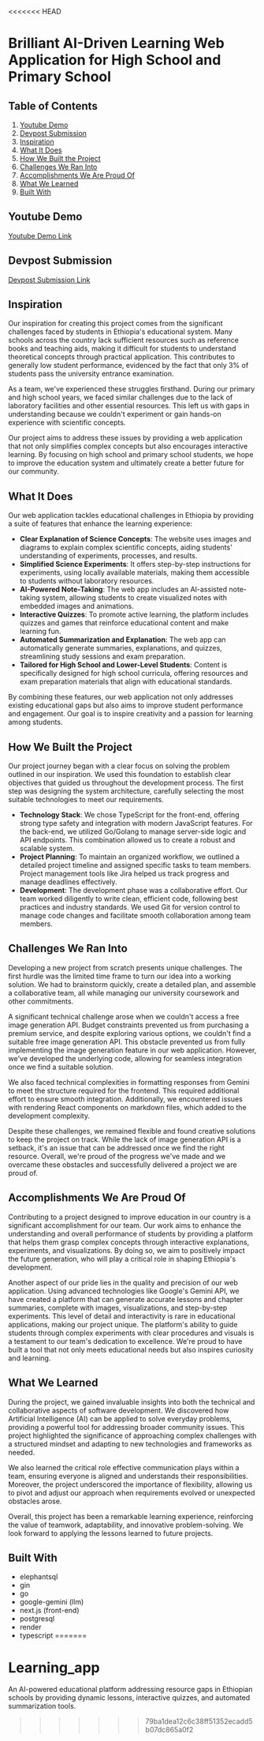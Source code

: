 <<<<<<< HEAD
# Brilliant AI-Driven Learning Web Application for High School and Primary School

## Table of Contents
1. [Youtube Demo](#youtube-demo)
2. [Devpost Submission](#devpost-submission)
3. [Inspiration](#inspiration)
4. [What It Does](#what-it-does)
5. [How We Built the Project](#how-we-built-the-project)
6. [Challenges We Ran Into](#challenges-we-ran-into)
7. [Accomplishments We Are Proud Of](#accomplishments-we-are-proud-of)
8. [What We Learned](#what-we-learned)
9. [Built With](#built-with)

## Youtube Demo
[Youtube Demo Link](https://youtu.be/ht7JvNNaosQ?si=GnB5MjN-ZAGmlZPe)

## Devpost Submission
[Devpost Submission Link](https://devpost.com/software/brilliant-5cdvfl)

## Inspiration
Our inspiration for creating this project comes from the significant challenges faced by students in Ethiopia's educational system. Many schools across the country lack sufficient resources such as reference books and teaching aids, making it difficult for students to understand theoretical concepts through practical application. This contributes to generally low student performance, evidenced by the fact that only 3% of students pass the university entrance examination.

As a team, we've experienced these struggles firsthand. During our primary and high school years, we faced similar challenges due to the lack of laboratory facilities and other essential resources. This left us with gaps in understanding because we couldn't experiment or gain hands-on experience with scientific concepts.

Our project aims to address these issues by providing a web application that not only simplifies complex concepts but also encourages interactive learning. By focusing on high school and primary school students, we hope to improve the education system and ultimately create a better future for our community.

## What It Does
Our web application tackles educational challenges in Ethiopia by providing a suite of features that enhance the learning experience:

- **Clear Explanation of Science Concepts**: The website uses images and diagrams to explain complex scientific concepts, aiding students' understanding of experiments, processes, and results.
- **Simplified Science Experiments**: It offers step-by-step instructions for experiments, using locally available materials, making them accessible to students without laboratory resources.
- **AI-Powered Note-Taking**: The web app includes an AI-assisted note-taking system, allowing students to create visualized notes with embedded images and animations.
- **Interactive Quizzes**: To promote active learning, the platform includes quizzes and games that reinforce educational content and make learning fun.
- **Automated Summarization and Explanation**: The web app can automatically generate summaries, explanations, and quizzes, streamlining study sessions and exam preparation.
- **Tailored for High School and Lower-Level Students**: Content is specifically designed for high school curricula, offering resources and exam preparation materials that align with educational standards.

By combining these features, our web application not only addresses existing educational gaps but also aims to improve student performance and engagement. Our goal is to inspire creativity and a passion for learning among students.

## How We Built the Project
Our project journey began with a clear focus on solving the problem outlined in our inspiration. We used this foundation to establish clear objectives that guided us throughout the development process. The first step was designing the system architecture, carefully selecting the most suitable technologies to meet our requirements.

- **Technology Stack**: We chose TypeScript for the front-end, offering strong type safety and integration with modern JavaScript features. For the back-end, we utilized Go/Golang to manage server-side logic and API endpoints. This combination allowed us to create a robust and scalable system.
- **Project Planning**: To maintain an organized workflow, we outlined a detailed project timeline and assigned specific tasks to team members. Project management tools like Jira helped us track progress and manage deadlines effectively.
- **Development**: The development phase was a collaborative effort. Our team worked diligently to write clean, efficient code, following best practices and industry standards. We used Git for version control to manage code changes and facilitate smooth collaboration among team members.

## Challenges We Ran Into
Developing a new project from scratch presents unique challenges. The first hurdle was the limited time frame to turn our idea into a working solution. We had to brainstorm quickly, create a detailed plan, and assemble a collaborative team, all while managing our university coursework and other commitments.

A significant technical challenge arose when we couldn't access a free image generation API. Budget constraints prevented us from purchasing a premium service, and despite exploring various options, we couldn't find a suitable free image generation API. This obstacle prevented us from fully implementing the image generation feature in our web application. However, we've developed the underlying code, allowing for seamless integration once we find a suitable solution.

We also faced technical complexities in formatting responses from Gemini to meet the structure required for the frontend. This required additional effort to ensure smooth integration. Additionally, we encountered issues with rendering React components on markdown files, which added to the development complexity.

Despite these challenges, we remained flexible and found creative solutions to keep the project on track. While the lack of image generation API is a setback, it's an issue that can be addressed once we find the right resource. Overall, we're proud of the progress we've made and we overcame these obstacles and successfully delivered a project we are proud of.

## Accomplishments We Are Proud Of
Contributing to a project designed to improve education in our country is a significant accomplishment for our team. Our work aims to enhance the understanding and overall performance of students by providing a platform that helps them grasp complex concepts through interactive explanations, experiments, and visualizations. By doing so, we aim to positively impact the future generation, who will play a critical role in shaping Ethiopia's development.

Another aspect of our pride lies in the quality and precision of our web application. Using advanced technologies like Google's Gemini API, we have created a platform that can generate accurate lessons and chapter summaries, complete with images, visualizations, and step-by-step experiments. This level of detail and interactivity is rare in educational applications, making our project unique. The platform's ability to guide students through complex experiments with clear procedures and visuals is a testament to our team's dedication to excellence. We're proud to have built a tool that not only meets educational needs but also inspires curiosity and learning.

## What We Learned
During the project, we gained invaluable insights into both the technical and collaborative aspects of software development. We discovered how Artificial Intelligence (AI) can be applied to solve everyday problems, providing a powerful tool for addressing broader community issues. This project highlighted the significance of approaching complex challenges with a structured mindset and adapting to new technologies and frameworks as needed.

We also learned the critical role effective communication plays within a team, ensuring everyone is aligned and understands their responsibilities. Moreover, the project underscored the importance of flexibility, allowing us to pivot and adjust our approach when requirements evolved or unexpected obstacles arose.

Overall, this project has been a remarkable learning experience, reinforcing the value of teamwork, adaptability, and innovative problem-solving. We look forward to applying the lessons learned to future projects.

## Built With
- elephantsql
- gin
- go
- google-gemini (llm)
- next.js (front-end)
- postgresql
- render
- typescript
=======
# Learning_app
An AI-powered educational platform addressing resource gaps in Ethiopian schools by providing dynamic lessons, interactive quizzes, and automated summarization tools.
>>>>>>> 79ba1dea12c6c38ff51352ecadd5b07dc865a0f2
